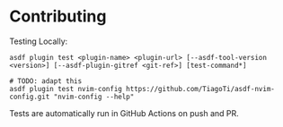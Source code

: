 # Contributing

Testing Locally:

```shell
asdf plugin test <plugin-name> <plugin-url> [--asdf-tool-version <version>] [--asdf-plugin-gitref <git-ref>] [test-command*]

# TODO: adapt this
asdf plugin test nvim-config https://github.com/TiagoTi/asdf-nvim-config.git "nvim-config --help"
```

Tests are automatically run in GitHub Actions on push and PR.
